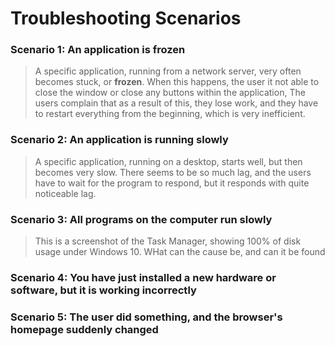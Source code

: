 # Troubleshooting Scenarios

### Scenario 1: An application is frozen

> A specific application, running from a network server, very often becomes stuck, or **frozen**. When this happens, the user it not able to close the window or close any buttons within the application, The users complain that as a result of this, they lose work, and they have to restart everything from the beginning, which is very inefficient.


### Scenario 2: An application is running slowly

> A specific application, running on a desktop, starts well, but then becomes very slow. There seems to be so much lag, and the users have to wait for the program to respond, but it responds with quite noticeable lag.


### Scenario 3: All programs on the computer run slowly

> This is a screenshot of the Task Manager, showing 100% of disk usage under Windows 10. WHat can the cause be, and can it be found


### Scenario 4: You have just installed a new hardware or software, but it is working incorrectly


### Scenario 5: The user did something, and the browser's homepage suddenly changed



